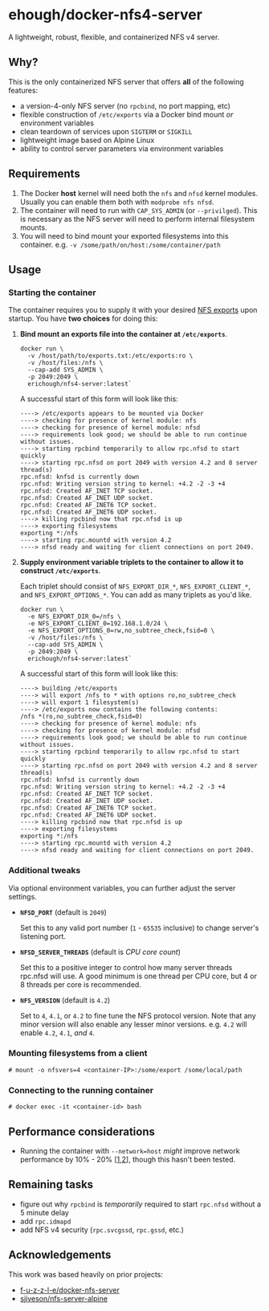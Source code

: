 # ehough/docker-nfs4-server

A lightweight, robust, flexible, and containerized NFS v4 server.

## Why?

This is the only containerized NFS server that offers **all** of the following features:

- a version-4-only NFS server (no `rpcbind`, no port mapping, etc)
- flexible construction of `/etc/exports` via a Docker bind mount *or* environment variables
- clean teardown of services upon `SIGTERM` or `SIGKILL`
- lightweight image based on Alpine Linux
- ability to control server parameters via environment variables

## Requirements

1. The Docker **host** kernel will need both the `nfs` and `nfsd` kernel modules. Usually you can enable them both with `modprobe nfs nfsd`.
1. The container will need to run with `CAP_SYS_ADMIN` (or `--privilged`). This is necessary as the NFS server will need to perform internal filesystem mounts.
1. You will need to bind mount your exported filesystems into this container. e.g. `-v /some/path/on/host:/some/container/path`

## Usage

### Starting the container

The container requires you to supply it with your desired [NFS exports](https://linux.die.net/man/5/exports) upon startup. You have **two choices** for doing this:

1. **Bind mount an exports file into the container at `/etc/exports`**.

       docker run \
         -v /host/path/to/exports.txt:/etc/exports:ro \
         -v /host/files:/nfs \
         --cap-add SYS_ADMIN \
         -p 2049:2049 \
         erichough/nfs4-server:latest`
         
   A successful start of this form will look like this:
   
       ----> /etc/exports appears to be mounted via Docker
       ----> checking for presence of kernel module: nfs
       ----> checking for presence of kernel module: nfsd
       ----> requirements look good; we should be able to run continue without issues.
       ----> starting rpcbind temporarily to allow rpc.nfsd to start quickly
       ----> starting rpc.nfsd on port 2049 with version 4.2 and 8 server thread(s)
       rpc.nfsd: knfsd is currently down
       rpc.nfsd: Writing version string to kernel: +4.2 -2 -3 +4
       rpc.nfsd: Created AF_INET TCP socket.
       rpc.nfsd: Created AF_INET UDP socket.
       rpc.nfsd: Created AF_INET6 TCP socket.
       rpc.nfsd: Created AF_INET6 UDP socket.
       ----> killing rpcbind now that rpc.nfsd is up
       ----> exporting filesystems
       exporting *:/nfs
       ----> starting rpc.mountd with version 4.2
       ----> nfsd ready and waiting for client connections on port 2049.
         
1. **Supply environment variable triplets to the container to allow it to construct `/etc/exports`**.

    Each triplet should consist of `NFS_EXPORT_DIR_*`, `NFS_EXPORT_CLIENT_*`, and `NFS_EXPORT_OPTIONS_*`. You can add as many triplets as you'd like.

       docker run \
         -e NFS_EXPORT_DIR_0=/nfs \
         -e NFS_EXPORT_CLIENT_0=192.168.1.0/24 \
         -e NFS_EXPORT_OPTIONS_0=rw,no_subtree_check,fsid=0 \
         -v /host/files:/nfs \
         --cap-add SYS_ADMIN \
         -p 2049:2049 \
         erichough/nfs4-server:latest`
         
   A successful start of this form will look like this:

       ----> building /etc/exports
       ----> will export /nfs to * with options ro,no_subtree_check
       ----> will export 1 filesystem(s)
       ----> /etc/exports now contains the following contents:
       /nfs *(ro,no_subtree_check,fsid=0)
       ----> checking for presence of kernel module: nfs
       ----> checking for presence of kernel module: nfsd
       ----> requirements look good; we should be able to run continue without issues.
       ----> starting rpcbind temporarily to allow rpc.nfsd to start quickly
       ----> starting rpc.nfsd on port 2049 with version 4.2 and 8 server thread(s)
       rpc.nfsd: knfsd is currently down
       rpc.nfsd: Writing version string to kernel: +4.2 -2 -3 +4
       rpc.nfsd: Created AF_INET TCP socket.
       rpc.nfsd: Created AF_INET UDP socket.
       rpc.nfsd: Created AF_INET6 TCP socket.
       rpc.nfsd: Created AF_INET6 UDP socket.
       ----> killing rpcbind now that rpc.nfsd is up
       ----> exporting filesystems
       exporting *:/nfs
       ----> starting rpc.mountd with version 4.2
       ----> nfsd ready and waiting for client connections on port 2049.

### Additional tweaks

Via optional environment variables, you can further adjust the server settings.

- **`NFSD_PORT`** (default is `2049`)

  Set this to any valid port number (`1` - `65535` inclusive) to change server's listening port.

- **`NFSD_SERVER_THREADS`** (default is *CPU core count*)

  Set this to a positive integer to control how many server threads rpc.nfsd will use. A good minimum is one thread per CPU core, but 4 or 8 threads per core is recommended.
  
- **`NFS_VERSION`** (default is `4.2`)

  Set to `4`, `4.1`, or `4.2` to fine tune the NFS protocol version. Note that any minor version will also enable any lesser minor versions. e.g. `4.2` will enable `4.2`, `4.1`, *and* `4`.

### Mounting filesystems from a client

    # mount -o nfsvers=4 <container-IP>:/some/export /some/local/path
    
### Connecting to the running container

    # docker exec -it <container-id> bash

## Performance considerations

- Running the container with `--network=host` *might* improve network performance by 10% - 20% [[1](https://jtway.co/docker-network-performance-b95bce32b4b9),[2](https://www.percona.com/blog/2016/08/03/testing-docker-multi-host-network-performance/)], though this hasn't been tested.

## Remaining tasks

- figure out why `rpcbind` is *temporarily* required to start `rpc.nfsd` without a 5 minute delay
- add `rpc.idmapd`
- add NFS v4 security (`rpc.svcgssd`, `rpc.gssd`, etc.)

## Acknowledgements

This work was based heavily on prior projects:

- [f-u-z-z-l-e/docker-nfs-server](https://github.com/f-u-z-z-l-e/docker-nfs-server)
- [sjiveson/nfs-server-alpine](https://github.com/sjiveson/nfs-server-alpine)